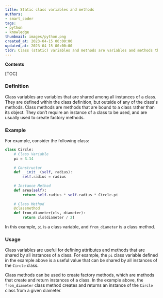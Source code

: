 ```yaml
---
title: Static class variables and methods
authors:
- smart_coder
tags:
- python
- knowledge
thumbnail: images/python.png
created_at: 2023-04-15 00:00:00
updated_at: 2023-04-15 00:00:00
tldr: Class (static) variables and methods are variables and methods that are shared among all instances of a class and can be accessed directly from the class itself.
---
```


**Contents**

[TOC]

### Definition
Class variables are variables that are shared among all instances of a class. They are defined within the class definition, but outside of any of the class's methods. Class methods are methods that are bound to a class rather than its object. They don’t require an instance of a class to be used, and are usually used to create factory methods.

### Example
For example, consider the following class:

```python
class Circle:
    # Class Variable
    pi = 3.14
    
    # Constructor
    def __init__(self, radius):
        self.radius = radius
        
    # Instance Method
    def area(self):
        return self.radius * self.radius * Circle.pi
    
    # Class Method
    @classmethod
    def from_diameter(cls, diameter):
        return cls(diameter / 2)
```

In this example, `pi` is a class variable, and `from_diameter` is a class method.

### Usage
Class variables are useful for defining attributes and methods that are shared by all instances of a class. For example, the `pi` class variable defined in the example above is a useful value that can be shared by all instances of the `Circle` class.

Class methods can be used to create factory methods, which are methods that create and return instances of a class. In the example above, the `from_diameter` class method creates and returns an instance of the `Circle` class from a given diameter.
